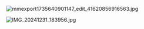 ![mmexport1735640901147_edit_41620856916563.jpg](https://github.com/user-attachments/assets/94423d96-75b4-4f61-9b11-797d7a1c3903)

![IMG_20241231_183956.jpg](https://github.com/user-attachments/assets/d89410b5-7890-456f-b247-0ad3af2ace94)

